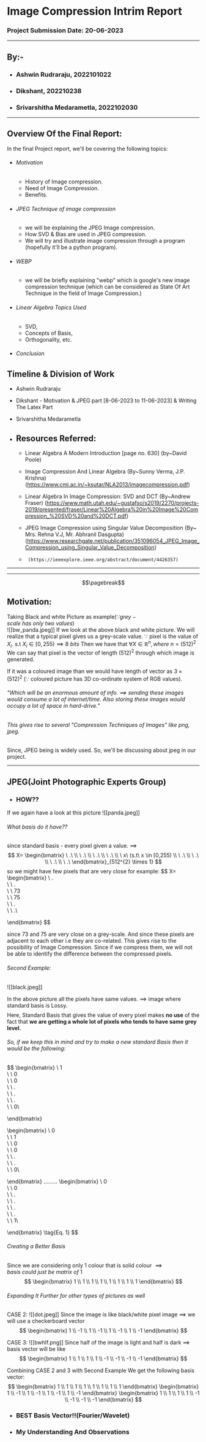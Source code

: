 # Image Compression Intrim Report
### Project Submission Date: 20-06-2023
------------
## By:-
- ### Ashwin Rudraraju, 2022101022
- ### Dikshant, 202210238
- ### Srivarshitha Medarametla, 2022102030
--------------------------
## Overview Of the Final Report:
In the final Project report, we'll be covering the following topics:
- ###### Motivation 
	- History of Image compression. 
	- Need of Image Compression.
	- Benefits.
- ###### JPEG Technique of image compression
	- we will be explaining the JPEG Image compression.
	- How SVD & Bias are used in JPEG compression.
	- We will try and illustrate image compression through a program (hopefully it'll be a python program).
- ###### WEBP
	- we will be briefly explaining "webp" which is google's new image compression technique (which can be considered as State Of Art Technique in the field of Image Compression.)
- ###### Linear Algebra Topics Used
	- SVD,
	- Concepts of Basis,
	- Orthogonality, etc.
- ###### Conclusion
## Timeline & Division of Work
- Ashwin Rudraraju
- Dikshant - Motivation & JPEG part [8-06-2023 to 11-06-2023] & Writing The Latex Part
- Srivarshitha Medarametla

- ## Resources Referred:
	- Linear Algebra A Modern Introduction [page no. 630]  (by~David Poole) 
	- Image Compression And Linear Algebra              (By~Sunny Verma, J.P. Krishna)
	    (https://www.cmi.ac.in/~ksutar/NLA2013/imagecompression.pdf)
	    
	- Linear Algebra In Image Compression: SVD and DCT (By~Andrew Fraser)
	   (https://www.math.utah.edu/~gustafso/s2019/2270/projects-2019/presented/fraser/Linear%20Algebra%20in%20Image%20Compression_%20SVD%20and%20DCT.pdf)
	   
	- JPEG Image Compression using Singular Value Decomposition (By~ Mrs. Rehna V.J, Mr. Abhranil Dasgupta)
	    (https://www.researchgate.net/publication/351096054_JPEG_Image_Compression_using_Singular_Value_Decomposition)
	- 
           (https://ieeexplore.ieee.org/abstract/document/4426357) 

-------------------------------

----------
$$\pagebreak$$
## Motivation:
Taking Black and white Picture as example$(\because grey-scale\ has\ only\ two\ values)$  
![[bw_panda.jpeg]]
If we look at the above black and white picture. We will realize that a typical pixel gives us a grey-scale value. 
$\because$ pixel is the value of $X_{i}.$ s.t $X_{i} \in [0,255) \implies 8\ bits$
Then we have that $\forall X \in \mathbb{R}^{n}, where\ n=(512)^{2}$
We can say that pixel is the vector of length $(512)^{2}$ through which image is generated.

If it was a coloured image than we would have length of vector as $3\times (512)^{2}\ (\because$ coloured picture has 3D co-ordinate system of RGB values).
###### "Which will be an enormous amount of info. $\implies$ sending these images would consume a lot of internet/time. Also storing these images would occupy a lot of space in hard-drive."
###### This gives rise to several "Compression Techniques of Images" like png, jpeg.
Since, JPEG being is widely used. So, we'll be discussing about jpeg in our project.

------------------

## JPEG(Joint Photographic Experts Group)
- ### HOW??
If we again have a look at this picture
![[panda.jpeg]]
###### What basis do it have??
since standard basis - every pixel given a value.
$\implies$ 
$$
X=
\begin{bmatrix}
 \ .\
 \\
 \ .\
 \\
 \ .\
 \\
 \ .\
 \\
 \ x\ (s.t\ x \in [0,255)
 \\
 \ .\
 \\
 \ .\
 \\
 \ .\
 \\
 \ .\
\end{bmatrix}_{512^{2} \times 1}
$$
so we might have few pixels that are very close for example:
$$
X=
\begin{bmatrix}
 \ .\
 \\
 \ .\
 \\
 \ 73\
 \\
 \ 75\
 \\
 \ .\
 \\
 \ .\

\end{bmatrix}
$$

since 73 and 75 are very close on a grey-scale. And since these pixels are adjacent to each other i.e they are co-related. This gives rise to the possibility of Image Compression. Since if we compress them, we will not be able to identify the difference between the compressed pixels.

###### Second Example:
![[black.jpeg]]

In the above picture all the pixels have same values. $\implies$ image where standard basis is Lossy.
$$ $$
Here, Standard Basis that gives the value of every pixel makes **no use** of the fact that **we are getting a whole lot of pixels who tends to have same grey level.**

###### So, if we keep this in mind and try to make a new standard Basis then it would be the following:
$$
\begin{bmatrix}
 \ 1\
 \\
 \ 0\
 \\
 \ 0\
 \\
 \ .\
 \\
 \ .\
 \\
 \ .\
 \\
 \ 0\

\end{bmatrix}

\begin{bmatrix}
 \ 0\
 \\
 \ 1\
 \\
 \ 0\
 \\
 \ 0\
 \\
 \ .\
 \\
 \ .\
 \\
 \ 0\

\end{bmatrix}
.........
\begin{bmatrix}
 \ 0\
 \\
 \ 0\
 \\
 \ .\
 \\
 \ .\
 \\
 \ .\
 \\
 \ .\
 \\
 \ 1\

\end{bmatrix}
\tag{Eq. 1}
$$
###### Creating a Better Basis
Since we are considering only 1 colour that is solid colour $\implies basis\ could\ just\ be\ matrix\ of\ 1$
$$
\begin{bmatrix}
1 \\
1 \\
1 \\
1 \\
1 \\
1 \\
1 \\
1
\end{bmatrix}
$$

###### Expanding It Further for other types of pictures as well
CASE 2:
![[dot.jpeg]]
Since the image is like black/white pixel image $\implies$ we will use a checkerboard vector
$$
\begin{bmatrix}
1 \\
-1 \\
1 \\
-1 \\
1 \\
-1 \\
1 \\
-1
\end{bmatrix}
$$

CASE 3:
![[bwhlf.png]]
Since half of the image is light and half is dark $\implies$ basis vector will be like
$$
\begin{bmatrix}
1 \\
1 \\
1 \\
1 \\
-1 \\
-1 \\
-1 \\
-1
\end{bmatrix}
$$

Combining CASE 2 and 3 with Second Example
We get the following basis vector:
$$
\begin{bmatrix}
1 \\
1 \\
1 \\
1 \\
1 \\
1 \\
1 \\
1
\end{bmatrix}
\begin{bmatrix}
1 \\
-1 \\
1 \\
-1 \\
1 \\
-1 \\
1 \\
-1
\end{bmatrix}
\begin{bmatrix}
1 \\
1 \\
1 \\
1 \\
-1 \\
-1 \\
-1 \\
-1
\end{bmatrix}
$$
- ### BEST Basis Vector!!(Fourier/Wavelet)
- ### My Understanding And Observations
